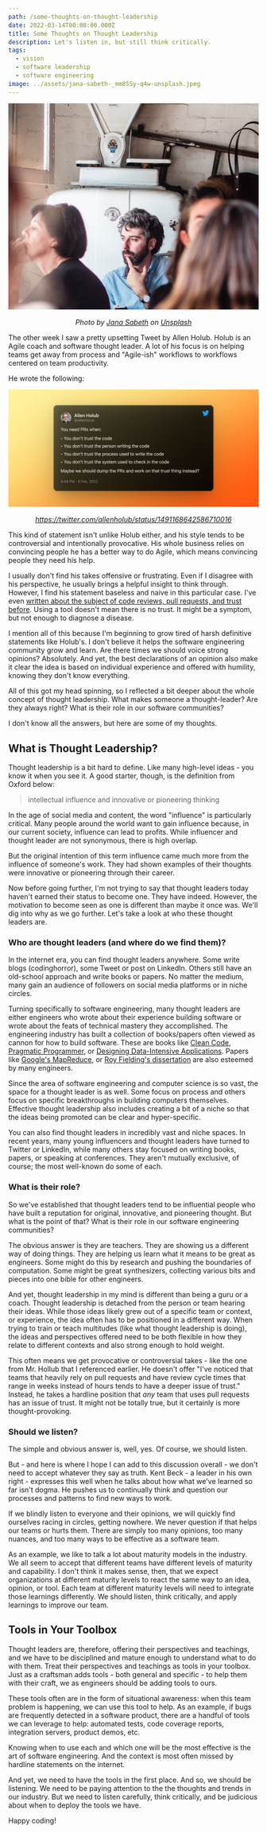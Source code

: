 ```yaml
---
path: /some-thoughts-on-thought-leadership
date: 2022-03-14T00:00:00.000Z
title: Some Thoughts on Thought Leadership
description: Let's listen in, but still think critically.
tags:
  - vision
  - software leadership
  - software engineering
image: ../assets/jana-sabeth-_mm85Sy-q4w-unsplash.jpeg
---
```


<center>

!["bearded man in background thinking with blurred foreground characters"](../assets/jana-sabeth-_mm85Sy-q4w-unsplash.jpeg)

<i>Photo by <a href="https://unsplash.com/@janasabeth?utm_source=unsplash&utm_medium=referral&utm_content=creditCopyText">Jana Sabeth</a> on <a href="https://unsplash.com/@janasabeth?utm_source=unsplash&utm_medium=referral&utm_content=creditCopyText">Unsplash</a> </i>

</center>

The other week I saw a pretty upsetting Tweet by Allen Holub. Holub is an Agile coach and software thought leader. A lot of his focus is on helping teams get away from process and "Agile-ish" workflows to workflows centered on team productivity.

He wrote the following:

<center>

!["tweet by allen hollub"](../assets/allen_tweet.png)

<i><a href="https://twitter.com/allenholub/status/1491168642586710016">https://twitter.com/allenholub/status/1491168642586710016</a></i>

</a>

</center>

This kind of statement isn't unlike Holub either, and his style tends to be controversial and intentionally provocative. His whole business relies on convincing people he has a better way to do Agile, which means convincing people they need his help. 

I usually don't find his takes offensive or frustrating. Even if I disagree with his perspective, he usually brings a helpful insight to think through. However, I find his statement baseless and naive in this particular case. I've even [written about the subject of code reviews, pull requests, and trust before](https://dangoslen.me/blog/lets-talk-about-trust/). Using a tool doesn't mean there is no trust. It might be a symptom, but not enough to diagnose a disease.

I mention all of this because I'm beginning to grow tired of harsh definitive statements like Holub's. I don't believe it helps the software engineering community grow and learn. Are there times we should voice strong opinions? Absolutely. And yet, the best declarations of an opinion also make it clear the idea is based on individual experience and offered with humility, knowing they don't know everything.

All of this got my head spinning, so I reflected a bit deeper about the whole concept of thought leadership. What makes someone a thought-leader? Are they always right? What is their role in our software communities?

I don't know all the answers, but here are some of my thoughts.

## What is Thought Leadership?

Thought leadership is a bit hard to define. Like many high-level ideas - you know it when you see it. A good starter, though, is the definition from Oxford below:

> intellectual influence and innovative or pioneering thinking

In the age of social media and content, the word "influence" is particularly critical. Many people around the world want to gain influence because, in our current society, influence can lead to profits. While influencer and thought leader are not synonymous, there is high overlap.

But the original intention of this term influence came much more from the influence of someone's work. They had shown examples of their thoughts were innovative or pioneering through their career.

Now before going further, I'm not trying to say that thought leaders today haven't earned their status to become one. They have indeed. However, the motivation to become seen as one is different than maybe it once was. We'll dig into why as we go further. Let's take a look at who these thought leaders are.

### Who are thought leaders (and where do we find them)?

In the internet era, you can find thought leaders anywhere. Some write blogs (codinghorror), some Tweet or post on LinkedIn. Others still have an old-school approach and write books or papers. No matter the medium, many gain an audience of followers on social media platforms or in niche circles.

Turning specifically to software engineering, many thought leaders are either engineers who wrote about their experience building software or wrote about the feats of technical mastery they accomplished. The engineering industry has built a collection of books/papers often viewed as cannon for how to build software. These are books like [Clean Code](https://www.goodreads.com/book/show/3735293-clean-code), [Pragmatic Programmer](https://www.goodreads.com/book/show/4099.The_Pragmatic_Programmer), or [Designing Data-Intensive Applications](https://www.goodreads.com/book/show/23463279-designing-data-intensive-applications). Papers like [Google's MapReduce](https://static.googleusercontent.com/media/research.google.com/en//archive/mapreduce-osdi04.pdf), or [Roy Fielding's dissertation](https://www.ics.uci.edu/~fielding/pubs/dissertation/top.htm) are also esteemed by many engineers.

Since the area of software engineering and computer science is so vast, the space for a thought leader is as well. Some focus on process and others focus on specific breakthroughs in building computers themselves. Effective thought leadership also includes creating a bit of a niche so that the ideas being promoted can be clear and hyper-specific.

You can also find thought leaders in incredibly vast and niche spaces. In recent years, many young influencers and thought leaders have turned to Twitter or LinkedIn, while many others stay focused on writing books, papers, or speaking at conferences. They aren't mutually exclusive, of course; the most well-known do some of each. 

### What is their role?

So we've established that thought leaders tend to be influential people who have built a reputation for original, innovative, and pioneering thought. But what is the point of that? What is their role in our software engineering communities?

The obvious answer is they are teachers. They are showing us a different way of doing things. They are helping us learn what it means to be great as engineers. Some might do this by research and pushing the boundaries of computation. Some might be great synthesizers, collecting various bits and pieces into one bible for other engineers.

And yet, thought leadership in my mind is different than being a guru or a coach. Thought leadership is detached from the person or team hearing their ideas. While those ideas likely grew out of a specific team or context, or experience, the idea often has to be positioned in a different way. When trying to train or teach multitudes (like what thought leadership is doing), the ideas and perspectives offered need to be both flexible in how they relate to different contexts and also strong enough to hold weight. 

This often means we get provocative or controversial takes - like the one from Mr. Hollub that I referenced earlier. He doesn't offer "I've noticed that teams that heavily rely on pull requests and have review cycle times that range in weeks instead of hours tends to have a deeper issue of trust." Instead, he takes a hardline position that _any_ team that uses pull requests has an issue of trust. It might not be totally true, but it certainly is more thought-provoking.

### Should we listen?

The simple and obvious answer is, well, yes. Of course, we should listen. 

But - and here is where I hope I can add to this discussion overall - we don't need to accept whatever they say as truth. Kent Beck - a leader in his own right - expresses this well when he talks about how what we've learned so far isn't dogma. He pushes us to continually think and question our processes and patterns to find new ways to work.

If we blindly listen to everyone and their opinions, we will quickly find ourselves racing in circles, getting nowhere. We never question if that helps our teams or hurts them. There are simply too many opinions, too many nuances, and too many ways to be effective as a software team. 

As an example, we like to talk a lot about maturity models in the industry. We all seem to accept that different teams have different levels of maturity and capability. I don't think it makes sense, then, that we expect organizations at different maturity levels to react the same way to an idea, opinion, or tool. Each team at different maturity levels will need to integrate those learnings differently. We should listen, think critically, and apply learnings to improve our team.

## Tools in Your Toolbox

Thought leaders are, therefore, offering their perspectives and teachings, and we have to be disciplined and mature enough to understand what to do with them. Treat their perspectives and teachings as tools in your toolbox. Just as a craftsman adds tools - both general and specific - to help them with their craft, we as engineers should be adding tools to ours.

These tools often are in the form of situational awareness: when this team problem is happening, we can use this tool to help. As an example, if bugs are frequently detected in a software product, there are a handful of tools we can leverage to help: automated tests, code coverage reports, integration servers, product demos, etc.

Knowing when to use each and which one will be the most effective is the art of software engineering. And the context is most often missed by hardline statements on the internet.

And yet, we need to have the tools in the first place. And so, we should be listening. We need to be paying attention to the the thoughts and trends in our industry. But we need to listen carefully, think critically, and be judicious about when to deploy the tools we have.

Happy coding!